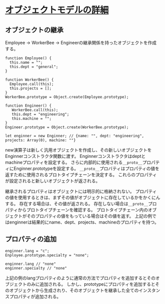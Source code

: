 # [オブジェクトモデルの詳細](https://developer.mozilla.org/ja/docs/Web/JavaScript/Guide/Details_of_the_Object_Model)

## オブジェクトの継承

Employee -> WorkerBee -> Engineerの継承関係を持ったオブジェクトを作成する。

```
function Employee() {
  this.name = "";
  this.dept = "general";
}

function WorkerBee() {
  Employee.call(this);
  this.projects = [];
}
WorkerBee.prototype = Object.create(Employee.prototype);

function Engineer() {
   WorkerBee.call(this);
   this.dept = "engineering";
   this.machine = "";
}
Engineer.prototype = Object.create(WorkerBee.prototype);

let enginner = new Enginner; // {name: "", dept: "engineering", projects: Array(0), machine: ""}
```

new演算子は新しく汎用オブジェクトを作成し、その新しいオブジェクトをEnginnerコンストラクタ関数に渡す。
Enginnerコンストラクタはdeptとmachineプロパティを設定する。
さらに内部的に使用される`__proto__`プロパティにEnginner.prototypeを設定する。
`__proto__`プロバティはプロパティの値を返すために使用されるプロトタイプチェーンを決定する。
これらのプロパティが設定されると新しいオブジェクトが返される。

継承されるプロパティはオブジェクトには明示的に格納されない。
プロパティの値を使用するときは、まずその値がオブジェクトに存在しているかをかくにんする。
存在する場合は、その値が返される。
存在しない場合は`__proto__`プロパティからプロトタイプチェーンを確認する。
プロトタイプチェーン内のオブジェクトがそのプロパティの値をもっている場合はその値を返す。
上記の例ではenginnerは結果的にname、dept、projects、machineのプロパティを持つ。

## プロパティの追加

```
enginner.lang = "c";
Enployee.prototype.specialty = "none";

enginner.lang // "none"
enginner.specialty // "none"
```

上記の例のlangプロパティのように通常の方法でプロパティを追加するとそのオブジェクトのみに追加される。
しかし、prototypeにプロパティを追加するとそのオブジェクトから生成されり、そのオブジェクトを継承した全てのインスタンスプロパティが追加される。
